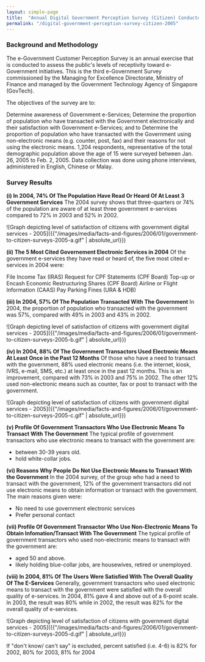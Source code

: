 ```yaml
---
layout: simple-page
title:  "Annual Digital Government Perception Survey (Citizen) Conducted in 2005"
permalink: "/digital-government-perception-survey-citizen-2005"
---
```


### **Background and Methodology**
The e-Government Customer Perception Survey is an annual exercise that is conducted to assess the public's levels of receptivity toward e-Government initiatives. This is the third e-Government Survey commissioned by the Managing for Excellence Directorate, Ministry of Finance and managed by the Government Technology Agency of Singapore (GovTech).

The objectives of the survey are to:

Determine awareness of Government e-Services;
Determine the proportion of population who have transacted with the Government electronically and their satisfaction with Government e-Services; and to
Determine the proportion of population who have transacted with the Government using non-electronic means (e.g. counter, post, fax) and their reasons for not using the electronic means.
1,204 respondents, representative of the total demographic population above the age of 15 were surveyed between Jan. 26, 2005 to Feb. 2, 2005. Data collection was done using phone interviews, administered in English, Chinese or Malay.

### **Survey Results**

**(i) In 2004, 74% Of The Population Have Read Or Heard Of At Least 3 Government Services**
The 2004 survey shows that three-quarters or 74% of the population are aware of at least three government e-services compared to 72% in 2003 and 52% in 2002.

![Graph depicting level of satisfaction of citizens with government digital services - 2005]({{"/images/media/facts-and-figures/2006/01/government-to-citizen-surveys-2005-a.gif" | absolute_url}})

**(ii) The 5 Most Cited Governement Electronic Services in 2004**
Of the government e-services they have read or heard of, the five most cited e-services in 2004 were:

File Income Tax (IRAS)
Request for CPF Statements (CPF Board)
Top-up or Encash Economic Restructuring Shares (CPF Board)
Airline or Flight Information (CAAS)
Pay Parking Fines (URA & HDB)

**(iii) In 2004, 57% Of The Population Transacted With The Government**
In 2004, the proportion of population who transacted with the government was 57%, compared with 49% in 2003 and 43% in 2002.

![Graph depicting level of satisfaction of citizens with government digital services - 2005]({{"/images/media/facts-and-figures/2006/01/government-to-citizen-surveys-2005-b.gif" | absolute_url}})

**(iv) In 2004, 88% Of The Government Transactors Used Electronic Means At Least Once in the Past 12 Months**
Of those who have a need to transact with the government, 88% used electronic means (i.e. the internet, kiosk, IVRS, e-mail, SMS, etc.) at least once in the past 12 months. This is an improvement, compared with 73% in 2003 and 75% in 2002. The other 12% used non-electronic means such as counter, fax or post to transact with the government.

![Graph depicting level of satisfaction of citizens with government digital services - 2005]({{"/images/media/facts-and-figures/2006/01/government-to-citizen-surveys-2005-c.gif" | absolute_url}})

**(v) Profile Of Government Transactors Who Use Electronic Means To Transact With The Government**
The typical profile of government transactors who use electronic means to transact with the government are:

* between 30-39 years old.
* hold white-collar jobs.


**(vi) Reasons Why People Do Not Use Electronic Means to Transact With the Government**
In the 2004 survey, of the group who had a need to transact with the government, 12% of the government transactors did not use electronic means to obtain information or transact with the government. The main reasons given were: 

* No need to use government electronic services
* Prefer personal contact

**(vii) Profile Of Government Transactor Who Use Non-Electronic Means To Obtain Infomation/Transact With The Government**
The typical profile of government transactors who used non-electronic means to transact with the government are:

* aged 50 and above.
* likely holding blue-collar jobs, are housewives, retired or unemployed.

**(viii) In 2004, 81% Of The Users Were Satisfied With The Overall Quality Of The E-Services**
Generally, government transactors who used electronic means to transact with the government were satisfied with the overall quality of e-services. In 2004, 81% gave 4 and above out of a 6-point scale. In 2003, the result was 80% while in 2002, the result was 82% for the overall quality of e-services.

![Graph depicting level of satisfaction of citizens with government digital services - 2005]({{"/images/media/facts-and-figures/2006/01/government-to-citizen-surveys-2005-d.gif" | absolute_url}})

If "don't know/ can't say" is excluded,  percent satisfied (i.e. 4-6) is 82% for 2002, 80% for 2003, 81% for 2004